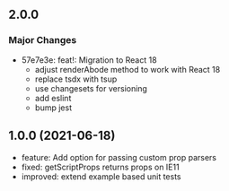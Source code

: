 ## 2.0.0

### Major Changes

  - 57e7e3e: feat!: Migration to React 18
    - adjust renderAbode method to work with React 18
    - replace tsdx with tsup
    - use changesets for versioning
    - add eslint
    - bump jest

## 1.0.0 (2021-06-18)

  - feature: Add option for passing custom prop parsers
  - fixed: getScriptProps returns props on IE11
  - improved: extend example based unit tests

